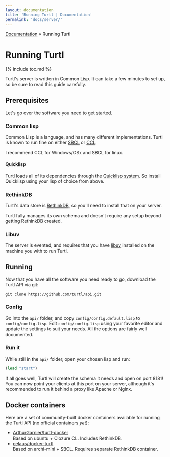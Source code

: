```yaml
---
layout: documentation
title: 'Running Turtl | Documentation'
permalink: 'docs/server/'
---
```


<div class="breadcrumb">
<a href="/docs">Documentation</a> &raquo;
Running Turtl
</div>

# Running Turtl
{% include toc.md %}

Turtl's server is written in Common Lisp. It can take a few minutes to set up,
so be sure to read this guide carefully.

## Prerequisites 

Let's go over the software you need to get started.

### Common lisp

Common Lisp is a language, and has many different implementations. Turtl is known
to run fine on either [SBCL](http://www.sbcl.org/) or [CCL](http://ccl.clozure.com/).

I recommend CCL for Windows/OSx and SBCL for linux.

#### Quicklisp

Turtl loads all of its dependencies through the [Quicklisp system](https://www.quicklisp.org/beta/).
So install Quicklisp using your lisp of choice from above.

### RethinkDB

Turtl's data store is [RethinkDB](https://www.rethinkdb.com/), so you'll need to
install that on your server.

Turtl fully manages its own schema and doesn't require any setup beyond getting
RethinkDB created.

### Libuv

The server is evented, and requires that you have [libuv](http://docs.libuv.org/en/v1.x/)
installed on the machine you with to run Turtl.

## Running

Now that you have all the software you need ready to go, download the Turtl API
via git:

~~~
git clone https://github.com/turtl/api.git
~~~

### Config

Go into the `api/` folder, and copy `config/config.default.lisp` to
`config/config.lisp`. Edit `config/config.lisp` using your favorite editor and
update the settings to suit your needs. All the options are fairly well
documented.

### Run it

While still in the `api/` folder, open your chosen lisp and run:

~~~lisp
(load "start")
~~~

If all goes well, Turtl will create the schema it needs and open on port 8181!
You can now point your clients at this port on your server, although it's
recommended to run it behind a proxy like Apache or Nginx.

## Docker containers

Here are a set of community-built docker containers available for running the
Turtl API (no official containers *yet*):

- [ArthurGarnier/turtl-docker](https://github.com/ArthurGarnier/turtl-docker)  
Based on ubuntu + Clozure CL. Includes RethinkDB.
- [celaus/docker-turtl](https://github.com/celaus/docker-turtl)  
Based on archi-mini + SBCL. Requires separate RethinkDB container.


